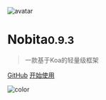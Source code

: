 
![avatar](https://api.iamtang.com/images/nobita_logo.png)

# Nobita<small>0.9.3</small>

> 一款基于Koa的轻量级框架

[GitHub](https://github.com/nobitajs/nobita)
[开始使用](#Nobita是什么)

![color](#f2f2f2)